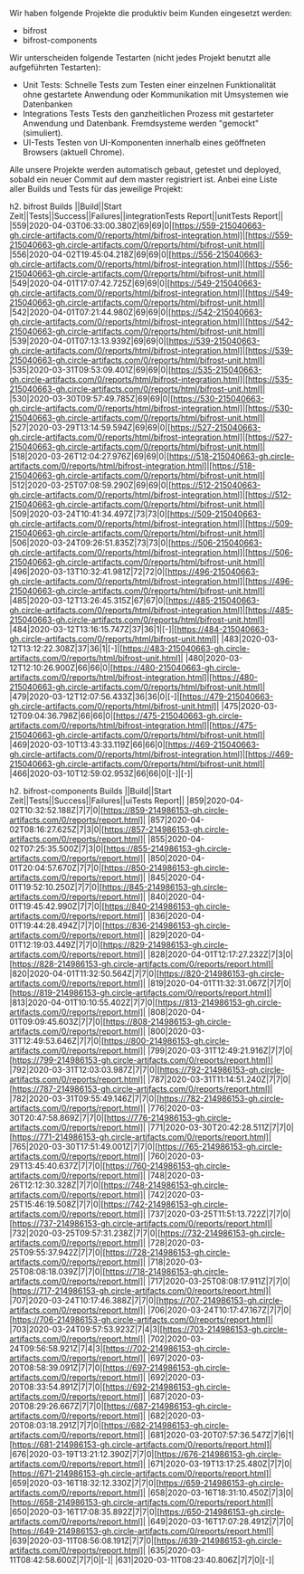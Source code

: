 
Wir haben folgende Projekte die produktiv beim Kunden eingesetzt werden:
- bifrost
- bifrost-components

Wir unterscheiden folgende Testarten (nicht jedes Projekt benutzt alle aufgeführten Testarten):
- Unit Tests:
    Schnelle Tests zum Testen einer einzelnen Funktionalität ohne gestartete Anwendung oder Kommunikation mit Umsystemen wie Datenbanken
- Integrations Tests
    Tests den ganzheitlichen Prozess mit gestarteter Anwendung und Datenbank. Fremdsysteme werden "gemockt" (simuliert).
- UI-Tests
    Testen von UI-Komponenten innerhalb eines geöffneten Browsers (aktuell Chrome).

Alle unsere Projekte werden automatisch gebaut, getestet und deployed, sobald ein neuer Commit auf dem master registriert ist.
Anbei eine Liste aller Builds und Tests für das jeweilige Projekt:

h2. bifrost Builds
||Build||Start Zeit||Tests||Success||Failures||integrationTests Report||unitTests Report||
|559|2020-04-03T06:33:00.380Z|69|69|0|[https://559-215040663-gh.circle-artifacts.com/0/reports/html/bifrost-integration.html]|[https://559-215040663-gh.circle-artifacts.com/0/reports/html/bifrost-unit.html]|
|556|2020-04-02T19:45:04.218Z|69|69|0|[https://556-215040663-gh.circle-artifacts.com/0/reports/html/bifrost-integration.html]|[https://556-215040663-gh.circle-artifacts.com/0/reports/html/bifrost-unit.html]|
|549|2020-04-01T17:07:42.725Z|69|69|0|[https://549-215040663-gh.circle-artifacts.com/0/reports/html/bifrost-integration.html]|[https://549-215040663-gh.circle-artifacts.com/0/reports/html/bifrost-unit.html]|
|542|2020-04-01T07:21:44.980Z|69|69|0|[https://542-215040663-gh.circle-artifacts.com/0/reports/html/bifrost-integration.html]|[https://542-215040663-gh.circle-artifacts.com/0/reports/html/bifrost-unit.html]|
|539|2020-04-01T07:13:13.939Z|69|69|0|[https://539-215040663-gh.circle-artifacts.com/0/reports/html/bifrost-integration.html]|[https://539-215040663-gh.circle-artifacts.com/0/reports/html/bifrost-unit.html]|
|535|2020-03-31T09:53:09.401Z|69|69|0|[https://535-215040663-gh.circle-artifacts.com/0/reports/html/bifrost-integration.html]|[https://535-215040663-gh.circle-artifacts.com/0/reports/html/bifrost-unit.html]|
|530|2020-03-30T09:57:49.785Z|69|69|0|[https://530-215040663-gh.circle-artifacts.com/0/reports/html/bifrost-integration.html]|[https://530-215040663-gh.circle-artifacts.com/0/reports/html/bifrost-unit.html]|
|527|2020-03-29T13:14:59.594Z|69|69|0|[https://527-215040663-gh.circle-artifacts.com/0/reports/html/bifrost-integration.html]|[https://527-215040663-gh.circle-artifacts.com/0/reports/html/bifrost-unit.html]|
|518|2020-03-26T12:04:27.976Z|69|69|0|[https://518-215040663-gh.circle-artifacts.com/0/reports/html/bifrost-integration.html]|[https://518-215040663-gh.circle-artifacts.com/0/reports/html/bifrost-unit.html]|
|512|2020-03-25T07:08:59.290Z|69|69|0|[https://512-215040663-gh.circle-artifacts.com/0/reports/html/bifrost-integration.html]|[https://512-215040663-gh.circle-artifacts.com/0/reports/html/bifrost-unit.html]|
|509|2020-03-24T10:41:34.497Z|73|73|0|[https://509-215040663-gh.circle-artifacts.com/0/reports/html/bifrost-integration.html]|[https://509-215040663-gh.circle-artifacts.com/0/reports/html/bifrost-unit.html]|
|506|2020-03-24T09:26:51.835Z|73|73|0|[https://506-215040663-gh.circle-artifacts.com/0/reports/html/bifrost-integration.html]|[https://506-215040663-gh.circle-artifacts.com/0/reports/html/bifrost-unit.html]|
|496|2020-03-13T10:32:41.981Z|72|72|0|[https://496-215040663-gh.circle-artifacts.com/0/reports/html/bifrost-integration.html]|[https://496-215040663-gh.circle-artifacts.com/0/reports/html/bifrost-unit.html]|
|485|2020-03-12T13:26:45.315Z|67|67|0|[https://485-215040663-gh.circle-artifacts.com/0/reports/html/bifrost-integration.html]|[https://485-215040663-gh.circle-artifacts.com/0/reports/html/bifrost-unit.html]|
|484|2020-03-12T13:16:15.747Z|37|36|1|[-]|[https://484-215040663-gh.circle-artifacts.com/0/reports/html/bifrost-unit.html]|
|483|2020-03-12T13:12:22.308Z|37|36|1|[-]|[https://483-215040663-gh.circle-artifacts.com/0/reports/html/bifrost-unit.html]|
|480|2020-03-12T12:10:26.900Z|66|66|0|[https://480-215040663-gh.circle-artifacts.com/0/reports/html/bifrost-integration.html]|[https://480-215040663-gh.circle-artifacts.com/0/reports/html/bifrost-unit.html]|
|479|2020-03-12T12:07:56.433Z|36|36|0|[-]|[https://479-215040663-gh.circle-artifacts.com/0/reports/html/bifrost-unit.html]|
|475|2020-03-12T09:04:36.798Z|66|66|0|[https://475-215040663-gh.circle-artifacts.com/0/reports/html/bifrost-integration.html]|[https://475-215040663-gh.circle-artifacts.com/0/reports/html/bifrost-unit.html]|
|469|2020-03-10T13:43:33.119Z|66|66|0|[https://469-215040663-gh.circle-artifacts.com/0/reports/html/bifrost-integration.html]|[https://469-215040663-gh.circle-artifacts.com/0/reports/html/bifrost-unit.html]|
|466|2020-03-10T12:59:02.953Z|66|66|0|[-]|[-]|

h2. bifrost-components Builds
||Build||Start Zeit||Tests||Success||Failures||uiTests Report||
|859|2020-04-02T10:32:52.188Z|7|7|0|[https://859-214986153-gh.circle-artifacts.com/0/reports/report.html]|
|857|2020-04-02T08:16:27.625Z|7|3|0|[https://857-214986153-gh.circle-artifacts.com/0/reports/report.html]|
|855|2020-04-02T07:25:35.500Z|7|3|0|[https://855-214986153-gh.circle-artifacts.com/0/reports/report.html]|
|850|2020-04-01T20:04:57.670Z|7|7|0|[https://850-214986153-gh.circle-artifacts.com/0/reports/report.html]|
|845|2020-04-01T19:52:10.250Z|7|7|0|[https://845-214986153-gh.circle-artifacts.com/0/reports/report.html]|
|840|2020-04-01T19:45:42.990Z|7|7|0|[https://840-214986153-gh.circle-artifacts.com/0/reports/report.html]|
|836|2020-04-01T19:44:28.494Z|7|7|0|[https://836-214986153-gh.circle-artifacts.com/0/reports/report.html]|
|829|2020-04-01T12:19:03.449Z|7|7|0|[https://829-214986153-gh.circle-artifacts.com/0/reports/report.html]|
|828|2020-04-01T12:17:27.232Z|7|3|0|[https://828-214986153-gh.circle-artifacts.com/0/reports/report.html]|
|820|2020-04-01T11:32:50.564Z|7|7|0|[https://820-214986153-gh.circle-artifacts.com/0/reports/report.html]|
|819|2020-04-01T11:32:31.067Z|7|7|0|[https://819-214986153-gh.circle-artifacts.com/0/reports/report.html]|
|813|2020-04-01T10:10:55.402Z|7|7|0|[https://813-214986153-gh.circle-artifacts.com/0/reports/report.html]|
|808|2020-04-01T09:09:45.603Z|7|7|0|[https://808-214986153-gh.circle-artifacts.com/0/reports/report.html]|
|800|2020-03-31T12:49:53.646Z|7|7|0|[https://800-214986153-gh.circle-artifacts.com/0/reports/report.html]|
|799|2020-03-31T12:49:21.916Z|7|7|0|[https://799-214986153-gh.circle-artifacts.com/0/reports/report.html]|
|792|2020-03-31T12:03:03.987Z|7|7|0|[https://792-214986153-gh.circle-artifacts.com/0/reports/report.html]|
|787|2020-03-31T11:14:51.240Z|7|7|0|[https://787-214986153-gh.circle-artifacts.com/0/reports/report.html]|
|782|2020-03-31T09:55:49.146Z|7|7|0|[https://782-214986153-gh.circle-artifacts.com/0/reports/report.html]|
|776|2020-03-30T20:47:58.869Z|7|7|0|[https://776-214986153-gh.circle-artifacts.com/0/reports/report.html]|
|771|2020-03-30T20:42:28.511Z|7|7|0|[https://771-214986153-gh.circle-artifacts.com/0/reports/report.html]|
|765|2020-03-30T17:51:49.001Z|7|7|0|[https://765-214986153-gh.circle-artifacts.com/0/reports/report.html]|
|760|2020-03-29T13:45:40.637Z|7|7|0|[https://760-214986153-gh.circle-artifacts.com/0/reports/report.html]|
|748|2020-03-26T12:12:30.328Z|7|7|0|[https://748-214986153-gh.circle-artifacts.com/0/reports/report.html]|
|742|2020-03-25T15:46:19.508Z|7|7|0|[https://742-214986153-gh.circle-artifacts.com/0/reports/report.html]|
|737|2020-03-25T11:51:13.722Z|7|7|0|[https://737-214986153-gh.circle-artifacts.com/0/reports/report.html]|
|732|2020-03-25T09:57:31.238Z|7|7|0|[https://732-214986153-gh.circle-artifacts.com/0/reports/report.html]|
|728|2020-03-25T09:55:37.942Z|7|7|0|[https://728-214986153-gh.circle-artifacts.com/0/reports/report.html]|
|718|2020-03-25T08:08:18.039Z|7|7|0|[https://718-214986153-gh.circle-artifacts.com/0/reports/report.html]|
|717|2020-03-25T08:08:17.911Z|7|7|0|[https://717-214986153-gh.circle-artifacts.com/0/reports/report.html]|
|707|2020-03-24T10:17:46.388Z|7|7|0|[https://707-214986153-gh.circle-artifacts.com/0/reports/report.html]|
|706|2020-03-24T10:17:47.167Z|7|7|0|[https://706-214986153-gh.circle-artifacts.com/0/reports/report.html]|
|703|2020-03-24T09:57:53.923Z|7|4|3|[https://703-214986153-gh.circle-artifacts.com/0/reports/report.html]|
|702|2020-03-24T09:56:58.921Z|7|4|3|[https://702-214986153-gh.circle-artifacts.com/0/reports/report.html]|
|697|2020-03-20T08:58:39.091Z|7|7|0|[https://697-214986153-gh.circle-artifacts.com/0/reports/report.html]|
|692|2020-03-20T08:33:54.891Z|7|7|0|[https://692-214986153-gh.circle-artifacts.com/0/reports/report.html]|
|687|2020-03-20T08:29:26.667Z|7|7|0|[https://687-214986153-gh.circle-artifacts.com/0/reports/report.html]|
|682|2020-03-20T08:03:18.291Z|7|7|0|[https://682-214986153-gh.circle-artifacts.com/0/reports/report.html]|
|681|2020-03-20T07:57:36.547Z|7|6|1|[https://681-214986153-gh.circle-artifacts.com/0/reports/report.html]|
|676|2020-03-19T13:21:12.390Z|7|7|0|[https://676-214986153-gh.circle-artifacts.com/0/reports/report.html]|
|671|2020-03-19T13:17:25.480Z|7|7|0|[https://671-214986153-gh.circle-artifacts.com/0/reports/report.html]|
|659|2020-03-16T18:32:12.330Z|7|7|0|[https://659-214986153-gh.circle-artifacts.com/0/reports/report.html]|
|658|2020-03-16T18:31:10.450Z|7|3|0|[https://658-214986153-gh.circle-artifacts.com/0/reports/report.html]|
|650|2020-03-16T17:08:35.892Z|7|7|0|[https://650-214986153-gh.circle-artifacts.com/0/reports/report.html]|
|649|2020-03-16T17:07:28.491Z|7|7|0|[https://649-214986153-gh.circle-artifacts.com/0/reports/report.html]|
|639|2020-03-11T08:56:08.191Z|7|7|0|[https://639-214986153-gh.circle-artifacts.com/0/reports/report.html]|
|635|2020-03-11T08:42:58.600Z|7|7|0|[-]|
|631|2020-03-11T08:23:40.806Z|7|7|0|[-]|